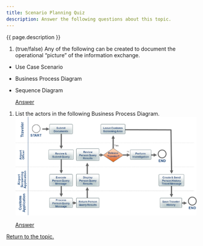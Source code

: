 ```yaml
---
title: Scenario Planning Quiz
description: Answer the following questions about this topic.
---
```


{{ page.description }}

1. (true/false) Any of the following can be created to document the operational “picture” of the information exchange.
- Use Case Scenario
- Business Process Diagram
- Sequence Diagram

    [Answer](answer-1)

1. List the actors in the following Business Process Diagram.
   ![Business Process Diagram Actors](knowledgecheck01.png)

    [Answer](answer-2)

[Return to the topic.](/training/iepd-developer/simple-iepd-tutorial/#quiz-1-return)